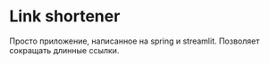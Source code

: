 # Link shortener
Просто приложение, написанное на spring и streamlit. Позволяет сокращать длинные ссылки.